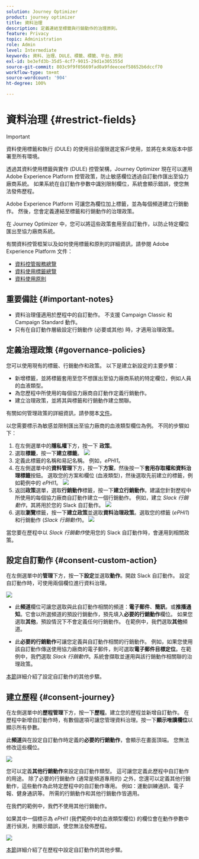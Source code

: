 ```yaml
---
solution: Journey Optimizer
product: journey optimizer
title: 資料治理
description: 定義連結至標籤與行銷動作的治理原則。
feature: Privacy
topic: Administration
role: Admin
level: Intermediate
keywords: 資料、治理、DULE、標籤、標籤、平台、原則
exl-id: be3efd3b-35d5-4cf7-9015-29d1e305355d
source-git-commit: 803c9f9f05669fad0a9fdeeceef58652b6dccf70
workflow-type: tm+mt
source-wordcount: '904'
ht-degree: 100%

---
```


# 資料治理 {#restrict-fields}


>[!IMPORTANT]
>
>資料使用標籤和執行 (DULE) 的使用目前僅限選定客戶使用，並將在未來版本中部署至所有環境。

透過其資料使用標籤與實作 (DULE) 控管架構，Journey Optimizer 現在可以運用 Adobe Experience Platform 控管政策，防止敏感欄位透過自訂動作匯出至協力廠商系統。 如果系統在自訂動作參數中識別限制欄位，系統會顯示錯誤，使您無法發佈歷程。

Adobe Experience Platform 可讓您為欄位加上標籤，並為每個頻道建立行銷動作。 然後，您會定義連結至標籤和行銷動作的治理政策。

在 Journey Optimizer 中，您可以將這些政策套用至自訂動作，以防止特定欄位匯出至協力廠商系統。

有關資料控管框架以及如何使用標籤和原則的詳細資訊，請參閱 Adobe Experience Platform 文件：

* [資料控管服務總覽](https://experienceleague.adobe.com/docs/experience-platform/data-governance/home.html?lang=zh-Hant)
* [資料使用標籤總覽](https://experienceleague.adobe.com/docs/experience-platform/data-governance/labels/overview.html?lang=zh-Hant)
* [資料使用原則](https://experienceleague.adobe.com/docs/experience-platform/data-governance/policies/overview.html?lang=zh-Hant)

## 重要備註 {#important-notes}

* 資料治理僅適用於歷程中的自訂動作。 不支援 Campaign Classic 和 Campaign Standard 動作。
* 只有在自訂動作層級設定行銷動作 (必要或其他) 時，才適用治理政策。

## 定義治理政策 {#governance-policies}

您可以使用現有的標籤、行銷動作和政策。 以下是建立新設定的主要步驟：

* 新增標籤，並將標籤套用至您不想匯出至協力廠商系統的特定欄位，例如人員的血液類型。
* 為您歷程中所使用的每個協力廠商自訂動作定義行銷動作。
* 建立治理政策，並將其與標籤和行銷動作建立關聯。

有關如何管理政策的詳細資訊，請參閱本[文件](https://experienceleague.adobe.com/docs/experience-platform/data-governance/policies/user-guide.html?lang=zh-Hant#consent-policy)。

以您需要標示為敏感並限制匯出至協力廠商的血液類型欄位為例。 不同的步驟如下：

1. 在左側選單中的&#x200B;**隱私權**&#x200B;下方，按一下 **政策**。
1. 選取&#x200B;**標籤**，按一下&#x200B;**建立標籤**。
   ![](assets/action-privacy1.png)
1. 定義此標籤的名稱和易記名稱。 例如，_ePHI1_。
1. 在左側選單中的&#x200B;**資料管理**&#x200B;下方，按一下&#x200B;**方案**，然後按一下&#x200B;**套用存取權和資料治理標籤**&#x200B;按鈕。 選取您的方案和欄位 (血液類型)，然後選取先前建立的標籤，例如範例中的 _ePHI1_。
   ![](assets/action-privacy3.png)
1. 返回&#x200B;**政策**&#x200B;選單，選取&#x200B;**行銷動作**&#x200B;標籤，按一下&#x200B;**建立行銷動作**。建議您針對歷程中所使用的每個協力廠商自訂動作建立一個行銷動作。 例如，建立 _Slack 行銷動作_，其將用於您的 Slack 自訂動作。
   ![](assets/action-privacy4.png)
1. 選取&#x200B;**瀏覽**&#x200B;標籤，按一下&#x200B;**建立政策**&#x200B;並選取&#x200B;**資料治理政策**。選取您的標籤 (_ePHI1_) 和行銷動作 (_Slack 行銷動作_)。
   ![](assets/action-privacy5.png)

當您要在歷程中以 _Slack 行銷動作_&#x200B;使用您的 Slack 自訂動作時，會運用到相關政策。

## 設定自訂動作 {#consent-custom-action}

在左側選單中的&#x200B;**管理**&#x200B;下方，按一下&#x200B;**設定**&#x200B;並選取&#x200B;**動作**。開啟 Slack 自訂動作。 設定自訂動作時，可使用兩個欄位進行資料治理。

![](assets/action-privacy6.png)

* 此&#x200B;**頻道**&#x200B;欄位可讓您選取與此自訂動作相關的頻道：**電子郵件**、**簡訊**，或&#x200B;**推播通知**。它會以所選頻道的預設行銷動作，預先填入&#x200B;**必要的行銷動作**&#x200B;欄位。 如果您選取&#x200B;**其他**，預設情況下不會定義任何行銷動作。 在範例中，我們選取&#x200B;**其他**&#x200B;頻道。

* 此&#x200B;**必要的行銷動作**&#x200B;可讓您定義與自訂動作相關的行銷動作。 例如，如果您使用該自訂動作傳送使用協力廠商的電子郵件，則可選取&#x200B;**電子郵件目標定位**。在範例中，我們選取 _Slack 行銷動作_。系統會擷取並運用與該行銷動作相關聯的治理政策。

[本節](../action/about-custom-action-configuration.md#consent-management)詳細介紹了設定自訂動作的其他步驟。

## 建立歷程 {#consent-journey}

在左側選單中的&#x200B;**歷程管理**&#x200B;下方，按一下&#x200B;**歷程**。建立您的歷程並新增自訂動作。 在歷程中新增自訂動作時，有數個選項可讓您管理資料治理。按一下&#x200B;**顯示唯讀欄位**&#x200B;以顯示所有參數。

此&#x200B;**頻道**&#x200B;與在設定自訂動作時定義的&#x200B;**必要的行銷動作**，會顯示在畫面頂端。 您無法修改這些欄位。

![](assets/action-privacy7.png)

您可以定義&#x200B;**其他行銷動作**&#x200B;來設定自訂動作類型。 這可讓您定義此歷程中自訂動作的用途。 除了必要的行銷動作 (通常是頻道專用的) 之外，您還可以定義其他行銷動作，這些動作為此特定歷程中的自訂動作專用。 例如：運動訓練通訊、電子報、健身通訊等。 所需的行銷動作和其他行銷動作皆適用。

在我們的範例中，我們不使用其他行銷動作。

如果其中一個標示為 _ePHI1_ (我們範例中的血液類型欄位) 的欄位會在動作參數中進行偵測，則顯示錯誤，使您無法發佈歷程。

![](assets/action-privacy8.png)

[本節](../building-journeys/using-custom-actions.md)詳細介紹了在歷程中設定自訂動作的其他步驟。
